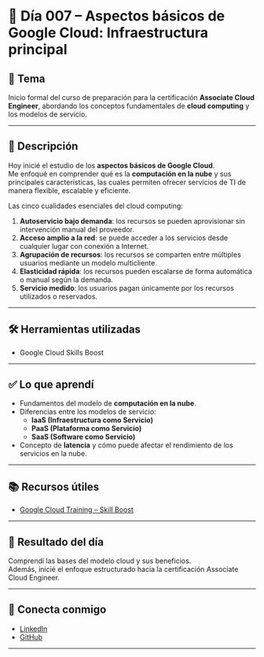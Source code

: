 # 📅 Día 007 – Aspectos básicos de Google Cloud: Infraestructura principal

## 📌 Tema

Inicio formal del curso de preparación para la certificación **Associate Cloud Engineer**, abordando los conceptos fundamentales de **cloud computing** y los modelos de servicio.

---

## 📘 Descripción

Hoy inicié el estudio de los **aspectos básicos de Google Cloud**.  
Me enfoqué en comprender qué es la **computación en la nube** y sus principales características, las cuales permiten ofrecer servicios de TI de manera flexible, escalable y eficiente.

Las cinco cualidades esenciales del cloud computing:

1. **Autoservicio bajo demanda**: los recursos se pueden aprovisionar sin intervención manual del proveedor.
2. **Acceso amplio a la red**: se puede acceder a los servicios desde cualquier lugar con conexión a Internet.
3. **Agrupación de recursos**: los recursos se comparten entre múltiples usuarios mediante un modelo multicliente.
4. **Elasticidad rápida**: los recursos pueden escalarse de forma automática o manual según la demanda.
5. **Servicio medido**: los usuarios pagan únicamente por los recursos utilizados o reservados.

---

## 🛠️ Herramientas utilizadas

- Google Cloud Skills Boost

---

## ✅ Lo que aprendí

- Fundamentos del modelo de **computación en la nube**.
- Diferencias entre los modelos de servicio:
  - **IaaS (Infraestructura como Servicio)**
  - **PaaS (Plataforma como Servicio)**
  - **SaaS (Software como Servicio)**
- Concepto de **latencia** y cómo puede afectar el rendimiento de los servicios en la nube.

---

## 📚 Recursos útiles

- [Google Cloud Training – Skill Boost](https://www.cloudskillsboost.google/)

---

## 🎯 Resultado del día

Comprendí las bases del modelo cloud y sus beneficios.  
Además, inicié el enfoque estructurado hacia la certificación Associate Cloud Engineer.

---

## 🤝 Conecta conmigo

- [LinkedIn](https://www.linkedin.com/in/luis-felipe-carrasco/)
- [GitHub](https://github.com/pipeddev/)

---
